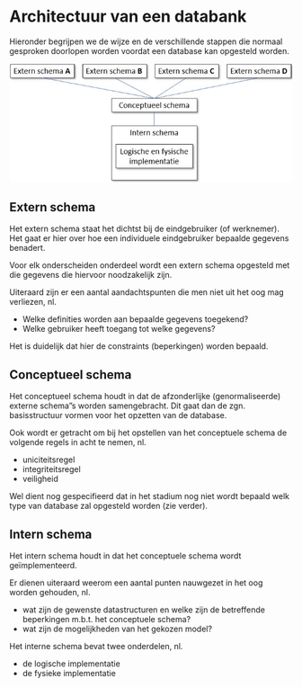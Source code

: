 # Architectuur van een databank

Hieronder begrijpen we de wijze en de verschillende stappen die normaal gesproken doorlopen worden voordat een database kan opgesteld worden.

![](../../.gitbook/assets/databanken-intro-afbeelding-1.JPG)

## **Extern schema** 

Het extern schema staat het dichtst bij de eindgebruiker \(of werknemer\).   
Het gaat er hier over hoe een individuele eindgebruiker bepaalde gegevens benadert. 

Voor elk onderscheiden onderdeel wordt een extern schema opgesteld met die gegevens die hiervoor noodzakelijk zijn. 

Uiteraard zijn er een aantal aandachtspunten die men niet uit het oog mag verliezen, nl. 

* Welke definities worden aan bepaalde gegevens toegekend?
* Welke gebruiker heeft toegang tot welke gegevens?

Het is duidelijk dat hier de constraints \(beperkingen\) worden bepaald.

## **Conceptueel schema**

Het conceptueel schema houdt in dat de afzonderlijke \(genormaliseerde\) externe schema”s worden samengebracht. Dit gaat dan de zgn. basisstructuur vormen voor het opzetten van de database. 

Ook wordt er getracht om bij het opstellen van het conceptuele schema de volgende regels in acht te nemen, nl. 

* uniciteitsregel 
* integriteitsregel 
* veiligheid 

Wel dient nog gespecifieerd dat in het stadium nog niet wordt bepaald welk type van database zal opgesteld worden \(zie verder\). 

## **Intern schema**

Het intern schema houdt in dat het conceptuele schema wordt geïmplementeerd. 

Er dienen uiteraard weerom een aantal punten nauwgezet in het oog worden gehouden, nl.

* wat zijn de gewenste datastructuren en welke zijn de betreffende beperkingen m.b.t. het conceptuele schema?
* wat zijn de mogelijkheden van het gekozen model?

Het interne schema bevat twee onderdelen, nl. 

* de logische implementatie
* de fysieke implementatie

